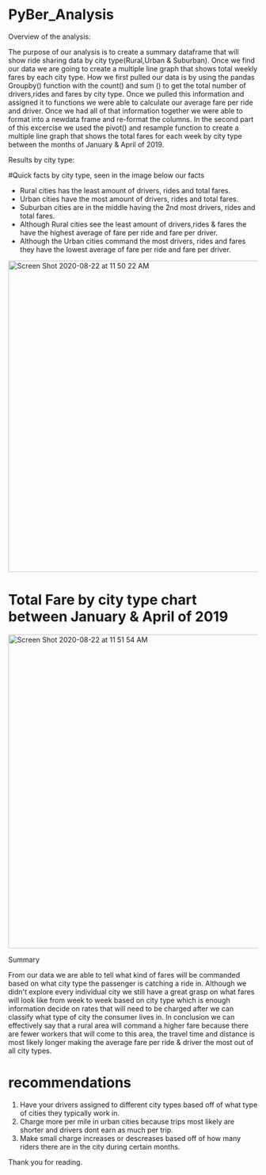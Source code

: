 # PyBer_Analysis


Overview of the analysis:

The purpose of our analysis is to create a summary dataframe that will show ride sharing data by city type(Rural,Urban & Suburban). Once we find our data we are going to create a multiple line graph that shows total weekly fares by each city type. How we first pulled our data is by using the pandas Groupby() function with the count() and sum () to get the total number of drivers,rides and fares by city type. Once we pulled this information and assigned it to functions we were able to calculate our average fare per ride and driver. Once we had all of that information together we were able to format into a newdata frame and re-format the columns. In the second part of this excercise we used the pivot() and resample function to create a multiple line graph that shows the total fares for each week by city type between the months of January & April of 2019. 

Results by city type:

#Quick facts by city type, seen in the image below our facts
- Rural cities has the least amount of drivers, rides and total fares.
- Urban cities have the most amount of drivers, rides and total fares.
- Suburban cities are in the middle having the 2nd most drivers, rides and total fares.
- Although Rural cities see the least amount of drivers,rides & fares the have the highest average of fare per ride and fare per driver.
- Although the Urban cities command the most drivers, rides and fares they have the lowest average of fare per ride and fare per driver.

<img width="629" alt="Screen Shot 2020-08-22 at 11 50 22 AM" src="https://user-images.githubusercontent.com/67278193/90960275-8c52e600-e46e-11ea-97c9-5b139e98ebe8.png">

# Total Fare by city type chart between January & April of 2019

<img width="634" alt="Screen Shot 2020-08-22 at 11 51 54 AM" src="https://user-images.githubusercontent.com/67278193/90960279-8f4dd680-e46e-11ea-8e04-f0205ba6c66d.png">

Summary

From our data we are able to tell what kind of fares will be commanded based on what city type the passenger is catching a ride in. Although we didn't explore every individual city we still have a great grasp on what fares will look like from week to week based on city type which is enough information decide on rates that will need to be charged after we can classify what type of city the consumer lives in. In conclusion we can effectively say that a rural area will command a higher fare because there are fewer workers that will come to this area, the travel time and distance is most likely longer making the average fare per ride & driver the most out of all city types.

# recommendations 

1. Have your drivers assigned to different city types based off of what type of cities they typically work in.
2. Charge more per mile in urban cities because trips most likely are shorter and drivers dont earn as much per trip.
3. Make small charge increases or descreases based off of how many riders there are in the city during certain months.

Thank you for reading.
